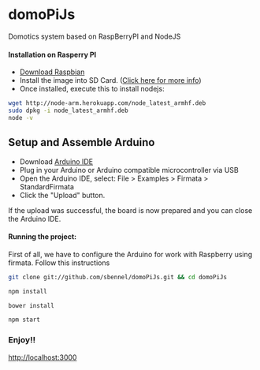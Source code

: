 domoPiJs
========

Domotics system based on RaspBerryPI and NodeJS

#### Installation  on Rasperry PI

- [Download Raspbian](http://www.raspberrypi.org/downloads)
- Install the image into SD Card. ([Click here for more info](http://elinux.org/RPi_Easy_SD_Card_Setup))
- Once installed, execute this to install nodejs:

``` bash
wget http://node-arm.herokuapp.com/node_latest_armhf.deb
sudo dpkg -i node_latest_armhf.deb
node -v

```



## Setup and Assemble Arduino

- Download [Arduino IDE](http://arduino.cc/en/main/software)
- Plug in your Arduino or Arduino compatible microcontroller via USB
- Open the Arduino IDE, select: File > Examples > Firmata > StandardFirmata
- Click the "Upload" button.

If the upload was successful, the board is now prepared and you can close the Arduino IDE.


#### Running the project:

First of all, we have to configure the Arduino for work with Raspberry using firmata. Follow this instructions

``` bash
git clone git://github.com/sbennel/domoPiJs.git && cd domoPiJs

npm install

bower install

npm start

```

### Enjoy!!

[http://localhost:3000](http://localhost:3000)


